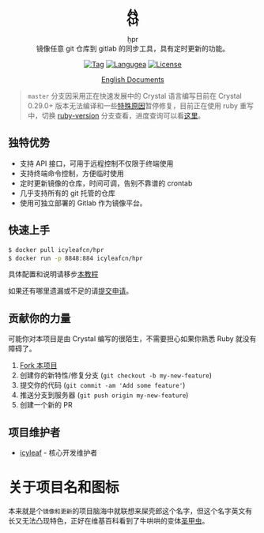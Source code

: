 <p align="center">
  <a href="https://github.com/icyleaf/hpr">
    <img alt="docsify" src="./docs/_media/icon.png">
  </a>
</p>

<p align="center">
  ḫpr
  <br />
  镜像任意 git 仓库到 gitlab 的同步工具，具有定时更新的功能。
</p>

<p align="center">
  <a href="https://github.com/icyleaf/hpr/releases"><img alt="Tag" src="https://img.shields.io/github/tag/icyleaf/hpr.svg" /></a>
  <a href="https://crystal-lang.org/"><img alt="Langugea" src="https://img.shields.io/badge/language-crystal-776791.svg"></a>
  <a href="https://github.com/icyleaf/hpr/blob/master/LICENSE"><img alt="License" src="https://img.shields.io/github/license/icyleaf/hpr.svg"></a>
</p>

<p align="center">
  <a href="https://icyleaf.github.io/hpr/#/en/">English Documents</a>
</p>

> `master` 分支因采用正在快速发展中的 Crystal 语言编写目前在 Crystal 0.29.0+ 版本无法编译和一些[特殊原因](https://github.com/icyleaf/hpr/issues/10)暂停修复，目前正在使用 ruby 重写中，切换 [ruby-version](https://github.com/icyleaf/hpr/tree/ruby-version) 分支查看，进度查询可以看[这里](https://github.com/icyleaf/hpr/issues/11)。

## 独特优势

* 支持 API 接口，可用于远程控制不仅限于终端使用
* 支持终端命令控制，方便临时使用
* 定时更新镜像的仓库，时间可调，告别不靠谱的 crontab
* 几乎支持所有的 git 托管的仓库
* 使用可独立部署的 Gitlab 作为镜像平台。

## 快速上手

```bash
$ docker pull icyleafcn/hpr
$ docker run -p 8848:884 icyleafcn/hpr
```

具体配置和说明请移步[本教程](https://hpr.ews.im/#/quickstart)

如果还有哪里遗漏或不足的请[提交申请](https://github.com/icyleaf/hpr/issues/new)。

## 贡献你的力量

可能你对本项目是由 Crystal 编写的很陌生，不需要担心如果你熟悉 Ruby 就没有障碍了。

1. [Fork 本项目](https://github.com/icyleaf/hpr/fork)
2. 创建你的新特性/修复分支 (`git checkout -b my-new-feature`)
3. 提交你的代码 (`git commit -am 'Add some feature'`)
4. 推送分支到服务器 (`git push origin my-new-feature`)
5. 创建一个新的 PR

## 项目维护者

- [icyleaf](https://github.com/icyleaf) - 核心开发维护者

# 关于项目名和图标

本来就是个`镜像和更新`的项目脑海中就联想来屎壳郎这个名字，但这个名字英文有长又无法凸现特色，正好在维基百科看到了牛哄哄的变体[圣甲虫](https://zh.wikipedia.org/wiki/%E8%81%96%E7%94%B2%E8%9F%B2)。
